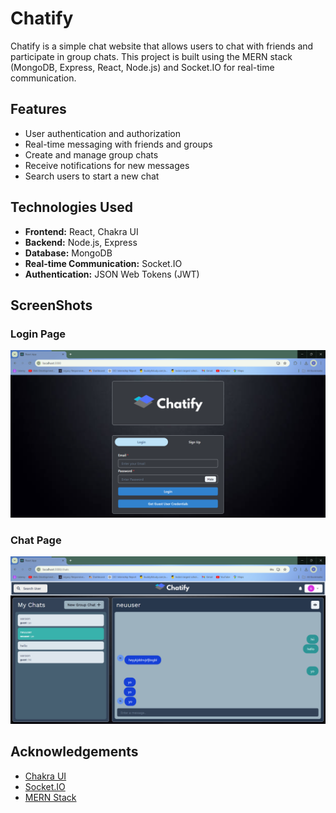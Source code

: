 # Chatify

Chatify is a simple chat website that allows users to chat with friends and participate in group chats. This project is built using the MERN stack (MongoDB, Express, React, Node.js) and Socket.IO for real-time communication.

## Features

- User authentication and authorization
- Real-time messaging with friends and groups
- Create and manage group chats
- Receive notifications for new messages
- Search users to start a new chat

## Technologies Used

- **Frontend:** React, Chakra UI
- **Backend:** Node.js, Express
- **Database:** MongoDB
- **Real-time Communication:** Socket.IO
- **Authentication:** JSON Web Tokens (JWT)

## ScreenShots

### Login Page
![Home Page](screenshots/chat-page.png)

### Chat Page
![Chat Page](screenshots/image.png)

## Acknowledgements

- [Chakra UI](https://chakra-ui.com/)
- [Socket.IO](https://socket.io/)
- [MERN Stack](https://www.mongodb.com/mern-stack)
